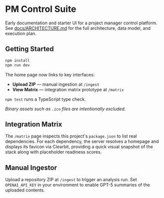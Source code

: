 # PM Control Suite

Early documentation and starter UI for a project manager control platform. See [docs/ARCHITECTURE.md](docs/ARCHITECTURE.md) for the full architecture, data model, and execution plan.

## Getting Started

```bash
npm install
npm run dev
```

The home page now links to key interfaces:

- **Upload ZIP** &mdash; manual ingestion at `/ingest`
- **View Matrix** &mdash; integration matrix prototype at `/matrix`

`npm test` runs a TypeScript type check.

*Binary assets such as `.ico` files are intentionally excluded.*

## Integration Matrix

The `/matrix` page inspects this project's `package.json` to list real dependencies.
For each dependency, the server resolves a homepage and displays its favicon via
Clearbit, providing a quick visual snapshot of the stack along with placeholder
readiness scores.

## Manual Ingestor

Upload a repository ZIP at `/ingest` to trigger an analysis run. Set `OPENAI_API_KEY` in your environment to enable GPT-5 summaries of the uploaded contents.
